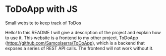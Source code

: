 # ToDoApp with JS

Small website to keep track of ToDos

Hello! In this README I will give a description of the project and explain how to use it.
This website is a frontend to my other project, ToDoApp (https://github.com/Samcolserra/ToDoApp), which is a backend that exposes a series of REST API calls. The frontend will not work without it.

